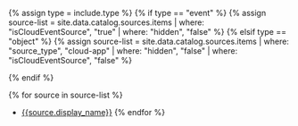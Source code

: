 
{% assign type = include.type %}
{% if type == "event" %}
{% assign source-list = site.data.catalog.sources.items | where: "isCloudEventSource", "true" | where: "hidden", "false" %}
{% elsif type == "object" %}
{% assign source-list = site.data.catalog.sources.items | where: "source_type", "cloud-app" | where: "hidden", "false" | where: "isCloudEventSource", "false" %}

{% endif %}



{% for source in source-list %}
- [{{source.display_name}}](/docs/{{source.url}})
{% endfor %}